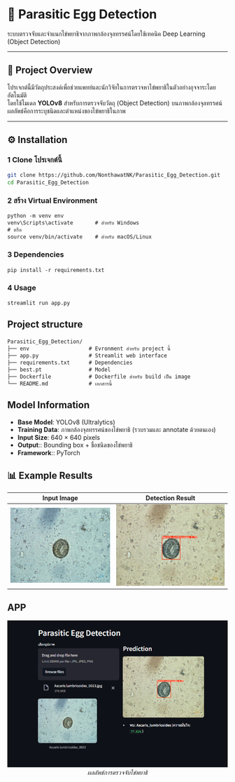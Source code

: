 # 🧫 Parasitic Egg Detection

ระบบตรวจจับและจำแนกไข่พยาธิจากภาพกล้องจุลทรรศน์โดยใช้เทคนิค Deep Learning (Object Detection)

---

## 🎯 Project Overview
โปรเจกต์นี้มีวัตถุประสงค์เพื่อช่วยแพทย์และนักวิจัยในการตรวจหาไข่พยาธิในตัวอย่างอุจจาระโดยอัตโนมัติ  
โดยใช้โมเดล **YOLOv8** สำหรับการตรวจจับวัตถุ (Object Detection) บนภาพกล้องจุลทรรศน์  
ผลลัพธ์คือการระบุชนิดและตำแหน่งของไข่พยาธิในภาพ

---

## ⚙️ Installation

### 1️ Clone โปรเจกต์นี้
```bash
git clone https://github.com/NonthawatNK/Parasitic_Egg_Detection.git
cd Parasitic_Egg_Detection
```

### 2 สร้าง Virtual Environment
```
python -m venv env
venv\Scripts\activate       # สำหรับ Windows
# หรือ
source venv/bin/activate    # สำหรับ macOS/Linux
```
### 3 Dependencies 
```
pip install -r requirements.txt
```
### 4 Usage 
```
streamlit run app.py
```

## Project structure
```
Parasitic_Egg_Detection/
├── env                   # Evronment สำหรับ project นี้
├── app.py                # Streamlit web interface
├── requirements.txt      # Dependencies
├── best.pt               # Model 
├── Dockerfile            # Dockerfile สำหรับ build เป็น image
└── README.md             # เอกสารนี้
```
## Model Information
- **Base Model**: YOLOv8 (Ultralytics)
- **Training Data**: ภาพกล้องจุลทรรศน์ของไข่พยาธิ (รวบรวมและ annotate ด้วยตนเอง)
- **Input Size**: 640 × 640 pixels
- **Output**:: Bounding box + ชื่อชนิดของไข่พยาธิ
- **Framework**:: PyTorch

## 📊 Example Results
| Input Image | Detection Result |
|--------------|------------------|
| ![Input](images/input.jpg) | ![Result](images/result.jpg) |

## APP
<p align="center">
  <img src="images/detection.png" width="600" />
  <br>
  <em>ผลลัพธ์การตรวจจับไข่พยาธิ</em>
</p>
